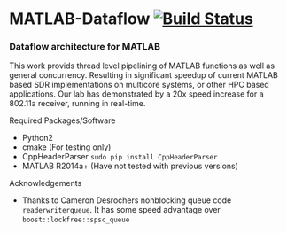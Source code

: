 # MATLAB-Dataflow [![Build Status](https://travis-ci.org/travisfcollins/MATLAB-Dataflow.svg?branch=new_queuing)](https://travis-ci.org/travisfcollins/MATLAB-Dataflow)  

### Dataflow architecture for MATLAB  

This work provids thread level pipelining of MATLAB functions as well as general concurrency.  Resulting in significant speedup of current MATLAB based SDR implementations on multicore systems, or other HPC based applications.  Our lab has demonstrated by a 20x speed increase for a 802.11a receiver, running in real-time.

Required Packages/Software  
 - Python2
 - cmake (For testing only)
 - CppHeaderParser `sudo pip install CppHeaderParser`
 - MATLAB R2014a+ (Have not tested with previous versions)

 Acknowledgements  
 - Thanks to Cameron Desrochers nonblocking queue code `readerwriterqueue`.  It has some speed advantage over `boost::lockfree::spsc_queue`
